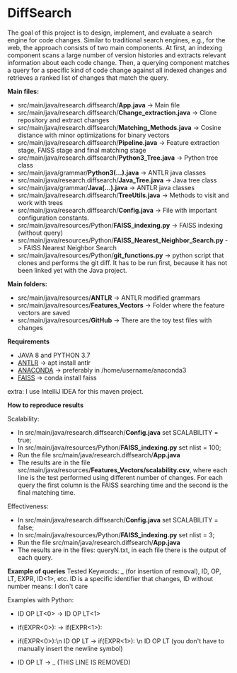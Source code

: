 # DiffSearch

The goal of this project is to design, implement, and evaluate a search
engine for code changes. Similar to traditional search engines, e.g., for the
web, the approach consists of two main components. At first, an indexing
component scans a large number of version histories and extracts relevant
information about each code change. Then, a querying component matches
a query for a specific kind of code change against all indexed changes and
retrieves a ranked list of changes that match the query.

**Main files:**
- src/main/java/research.diffsearch/**App.java** -> Main file
- src/main/java/research.diffsearch/**Change_extraction.java** -> Clone repository and extract changes
- src/main/java/research.diffsearch/**Matching_Methods.java** -> Cosine distance with minor optimizations for binary vectors
- src/main/java/research.diffsearch/**Pipeline.java** -> Feature extraction stage, FAISS stage and final matching stage
- src/main/java/research.diffsearch/**Python3_Tree.java** -> Python tree class 
- src/main/java/grammar/**Python3(...).java** -> ANTLR java classes
- src/main/java/research.diffsearch/**Java_Tree.java** -> Java tree class 
- src/main/java/grammar/**Java(...).java** -> ANTLR java classes
- src/main/java/research.diffsearch/**TreeUtils.java** -> Methods to visit and work with trees
- src/main/java/research.diffsearch/**Config.java** -> File with important configuration constants.
- src/main/java/resources/Python/**FAISS_indexing.py** -> FAISS indexing (without query)
- src/main/java/resources/Python/**FAISS_Nearest_Neighbor_Search.py** -> FAISS Nearest Neighbor Search
- src/main/java/resources/Python/**git_functions.py** -> python script that clones and performs the git diff. It has to be run first, because it has not been linked yet with the Java project.

**Main folders:**
- src/main/java/resources/**ANTLR** -> ANTLR modified grammars
- src/main/java/resources/**Features_Vectors** -> Folder where the feature vectors are saved
- src/main/java/resources/**GitHub** -> There are the toy test files with changes

**Requirements**
- JAVA 8 and PYTHON 3.7
- [ANTLR](https://github.com/antlr/antlr4/blob/master/doc/getting-started.md) -> apt install antlr  
- [ANACONDA](https://docs.anaconda.com/anaconda/install/linux/) -> preferably in /home/username/anaconda3 
- [FAISS](https://github.com/facebookresearch/faiss/blob/master/INSTALL.md) -> conda install faiss


extra: I use IntelliJ IDEA for this maven project.

**How to reproduce results**

Scalability:
- In src/main/java/research.diffsearch/**Config.java** set SCALABILITY  = true;
- In src/main/java/resources/Python/**FAISS_indexing.py** set nlist = 100;
- Run the file src/main/java/research.diffsearch/**App.java**
- The results are in the file src/main/java/resources/**Features_Vectors/scalability.csv**, where each line is the test performed using different number of changes. For each query the first column is the FAISS searching time and the second is the final matching time. 

Effectiveness:
- In src/main/java/research.diffsearch/**Config.java** set SCALABILITY  = false;
- In src/main/java/resources/Python/**FAISS_indexing.py** set nlist = 3;
- Run the file src/main/java/research.diffsearch/**App.java**
- The results are in the files: queryN.txt, in each file there is the output of each query. 

**Example of queries**
Tested Keywords: _ (for insertion of removal), ID, OP, LT, EXPR, ID<1>, etc.
ID<N> is a specific identifier that changes, ID without number means: I don't care

Examples with Python:

- ID OP LT<0> -> ID OP LT<1>

- if(EXPR<0>): -> if(EXPR<1>):

- if(EXPR<0>):\n    ID OP LT -> if(EXPR<1>): \n     ID OP LT (you don't have to manually insert the newline symbol)
      
- ID OP LT -> _  (THIS LINE IS REMOVED)


